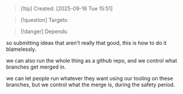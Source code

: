 
>[!tip] Created: [2025-09-16 Tue 15:51]

>[!question] Targets: 

>[!danger] Depends: 

so submitting ideas that aren't really that good, this is how to do it blamelessly.

we can also run the whole thing as a github repo, and we control what branches get merged in.

we can let people run whatever they want using our tooling on these branches, but we control what the merge is, during the safety period.